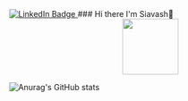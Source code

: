 <a href="https://www.linkedin.com/in/siavash-khani-297541210">
  <img src="https://img.shields.io/badge/LinkedIn-blue?style=for-the-badge&logo=linkedin&logoColor=white" alt="LinkedIn Badge"/>
 </a>
### Hi there I'm Siavash👋

<div id="header" align="center">
  <img src="[https://media.giphy.com/media/M9gbBd9nbDrOTu1Mqx/giphy.gif](https://www.google.com/url?sa=i&url=https%3A%2F%2Fgithub.com%2Faocattleya%2FNightSky-Background&psig=AOvVaw3Dd8jdfLbVY-RJwp_dxRC9&ust=1669997257943000&source=images&cd=vfe&ved=0CBAQjRxqFwoTCMDzgt3m2PsCFQAAAAAdAAAAABAE)" width="100"/>
</div>

![Anurag's GitHub stats](https://github-readme-stats.vercel.app/api?username=siavashsk&theme=dark&show_icons=true)
